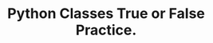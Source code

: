---
layout: true-false
title: Python Classes True or False Practice.
description: Test your knowledge of Python classes and objects with these fill-in-the-blank exercises. Learn key concepts like attributes, methods, and the __init__ method with answers provided for self-assessment.
keywords: "python classes quiz, true or false python classes, python objects practice, python __init__ method quiz, python attributes and methods, python class attributes vs instance attributes, python self parameter, python beginner classes quiz, python classes and objects exercises, python true or false questions"
difficulty:
  beginner: true
  intermediate: false
  advanced: false
topic: Classes and Objects
questions:
    - In Python, you create a class using the class keyword.  
    - The `__init__` method is called automatically when a new object is created.
    - Instance attributes are shared across all objects of a class.
    - The `self` parameter is used to refer to the current instance of the class
    - Class attributes are defined inside the constructor using the `self` parameter.
    - Methods in a class operate on the object's data.
examples:
  - code: |
        class Car:
            def __init__(self, make, model):
                self.make = make
                self.model = model
        my_car = Car("Toyota", "Corolla")
    prompt: The `__init__` method is used to initialize the attributes of the `Car` class.
    answer: True
  - code: |
        class Student:
            school = "High School"
        student1 = Student()
        student2 = Student()
        student1.school = "Middle School"
    prompt: Changing the `school` attribute of `student1` will also change it for `student2`.
    answer: False
  - code: |
        class Dog:
            def bark(self):
                print("Woof!")
        my_dog = Dog()
        my_dog.bark()
    prompt: The `bark` method is an instance method of the `Dog` class.
    answer: True
  - code: |
        class Circle:
            pi = 3.14
        print(Circle.pi)
    prompt: The `pi` attribute is a class attribute of the `Circle` class.
    answer: True
answers:
    - ✅ True.
    - ✅ True.
    - ❌ False. Instance attributes are unique to each object. It’s class attributes that are shared.
    - ✅ True.
    - ❌ False. Class attributes are defined outside the constructor, directly in the class body.
    - ✅ True.


resources:
    - name: Learn Classes and Objects
      url: https://yasirbhutta.github.io/python/docs/classes.html
---